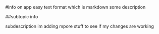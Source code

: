 #info on app easy text format which is markdown
some description

##subtopic info

subdescription
im adding mpore stuff to see if my changes are working


